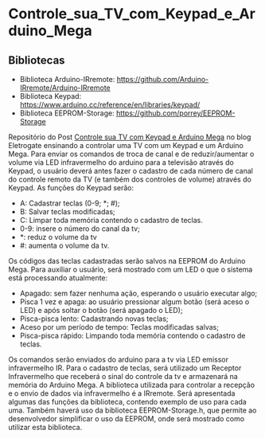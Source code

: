 # Controle_sua_TV_com_Keypad_e_Arduino_Mega

## Bibliotecas

- Biblioteca Arduino-IRremote: https://github.com/Arduino-IRremote/Arduino-IRremote
- Biblioteca Keypad: https://www.arduino.cc/reference/en/libraries/keypad/
- Biblioteca EEPROM-Storage: https://github.com/porrey/EEPROM-Storage


Repositório do Post [Controle sua TV com Keypad e Arduino Mega](https://blog.eletrogate.com/?s=Controle+sua+TV+com+Keypad+e+Arduino+Mega) no blog Eletrogate ensinando a controlar uma TV com um Keypad e um Arduino Mega. Para enviar os comandos de troca de canal e de reduzir/aumentar o volume via LED infravermelho do arduino para a televisão através do Keypad, o usuário deverá antes fazer o cadastro de cada número de canal do controle remoto da TV (e também dos controles de volume) através do Keypad. As funções do Keypad serão: 
- A: Cadastrar teclas (0-9; *; #);
- B: Salvar teclas modificadas;
- C: Limpar toda memória contendo o cadastro de teclas.
- 0-9: insere o número do canal da tv;
- *: reduz o volume da tv
- #: aumenta o volume da tv.

Os códigos das teclas cadastradas serão salvos na EEPROM do Arduino Mega. Para auxiliar o usuário, será mostrado com um LED o que o sistema está processando atualmente: 
- Apagado: sem fazer nenhuma ação, esperando o usuário executar algo;
- Pisca 1 vez e apaga: ao usuário pressionar algum botão (será aceso o LED) e após soltar o botão (será apagado o LED);
- Pisca-pisca lento: Cadastrando novas teclas;
- Aceso por um período de tempo: Teclas modificadas salvas;
- Pisca-pisca rápido: Limpando toda memória contendo o cadastro de teclas.

Os comandos serão enviados do arduino para a tv via LED emissor infravermelho IR. Para o cadastro de teclas, será utilizado um Receptor Infravermelho que receberá o sinal do controle da tv e armazenará na memória do Arduino Mega. A biblioteca utilizada para controlar a recepção e o envio de dados via infravermelho é a IRremote. Será apresentada algumas das funções da biblioteca, contendo exemplo de uso para cada uma. Também haverá uso da biblioteca EEPROM-Storage.h, que permite ao desenvolvedor simplificar o uso da EEPROM, onde será mostrado como utilizar esta biblioteca.
